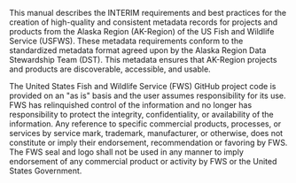 This manual describes the INTERIM requirements and best practices for the creation of high-quality and consistent metadata records for projects and products from the Alaska Region (AK-Region) of the US Fish and Wildlife Service (USFWS). These metadata requirements conform to the standardized metadata format agreed upon by the Alaska Region Data Stewardship Team (DST). This metadata ensures that AK-Region projects and products are discoverable, accessible, and usable.

The United States Fish and Wildlife Service (FWS) GitHub project code is provided on an "as is" basis and the user assumes responsibility for its use. FWS has relinquished control of the information and no longer has responsibility to protect the integrity, confidentiality, or availability of the information. Any reference to specific commercial products, processes, or services by service mark, trademark, manufacturer, or otherwise, does not constitute or imply their endorsement, recommendation or favoring by FWS. The FWS seal and logo shall not be used in any manner to imply endorsement of any commercial product or activity by FWS or the United States Government.
